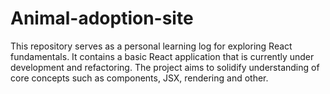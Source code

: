 # Animal-adoption-site
This repository serves as a personal learning log for exploring React fundamentals. It contains a basic React application that is currently under development and refactoring. The project aims to solidify understanding of core concepts such as components, JSX,  rendering and other.
